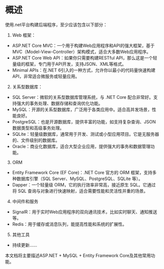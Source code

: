 # 概述

使用.net平台构建后端程序，至少应该包含以下部分：

1. Web 框架：
- ASP.NET Core MVC：一个用于构建Web应用程序和API的强大框架，基于MVC（Model-View-Controller）架构模式，适合大多数Web应用程序。
- ASP.NET Core Web API：如果你只需要构建RESTful API，那么这是一个轻量级的框架，专门用于API开发，支持JSON、XML等格式。
- Minimal APIs：在.NET 6引入的一种方式，允许你以最小的代码量快速构建API，非常适合微服务或轻量应用。

2. 关系型数据库：
- SQL Server：微软的关系型数据库管理系统，与 .NET Core 配合非常好。支持强大的事务处理、数据存储和查询优化功能。
- MySQL：开源的关系型数据库，广泛用于各类应用中。适合高并发场景，性能良好。
- PostgreSQL：也是开源数据库，提供丰富的功能，如支持复杂查询、JSON 数据类型和高级事务处理。
- SQLite：轻量级数据库，通常用于开发、测试或小型应用项目。它是无服务器的、文件级别的数据库。
- Oracle：商业化数据库，适合大型企业应用，提供强大的事务和数据管理功能。

3. ORM
- Entity Framework Core (EF Core)：.NET Core 官方的 ORM 框架，支持多种数据库引擎（SQL Server、MySQL、PostgreSQL、SQLite 等）。
- Dapper：一个轻量级 ORM，它的执行效率非常高，接近原生 SQL。它通过将 SQL 查询与对象进行快速映射，适合需要性能和灵活性并重的场景。

4. 中间件和服务
- SignalR：用于实时Web应用程序的双向通讯技术，比如实时聊天、通知推送等。
- Redis：用于缓存或消息队列，能提高性能和系统的扩展性。

5. 其他工具
- 持续更新……

本文档将主要描述ASP.NET + MySQL + Entity Framework Core及其他常用功能。
